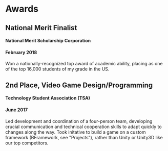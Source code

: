 # Awards

## National Merit Finalist
#### National Merit Scholarship Corporation
#### February 2018
Won a nationally-recognized top award of academic ability, placing as one of the top 16,000 students of my grade in the US.

## 2nd Place, Video Game Design/Programming
#### Technology Student Association (TSA)
#### June 2017
Led development and coordination of a four-person team, developing crucial communication and technical cooperation skills to adapt quickly to changes along the way. Took initative to build a game on a custom framework (BFramework, see "Projects"), rather than Unity or Unity3D like our top competitors.